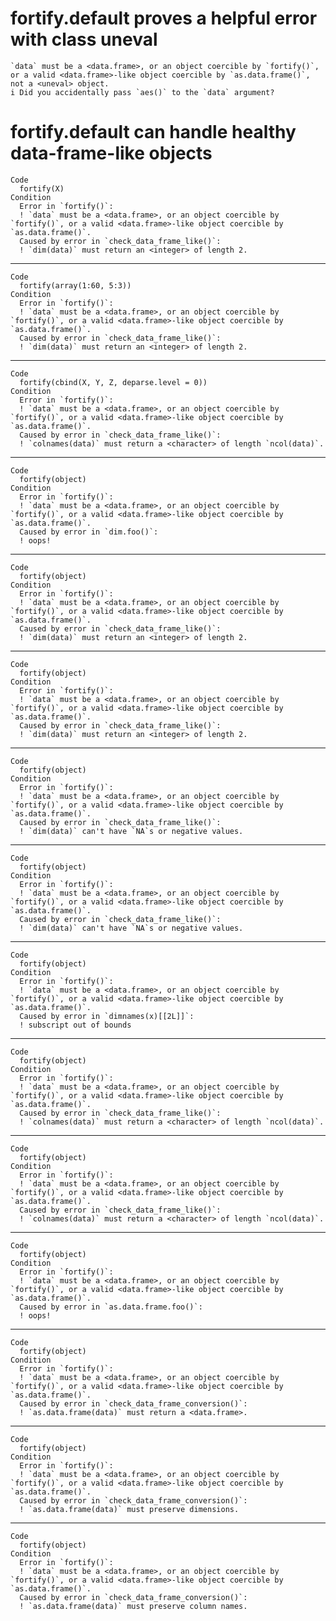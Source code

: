 # fortify.default proves a helpful error with class uneval

    `data` must be a <data.frame>, or an object coercible by `fortify()`, or a valid <data.frame>-like object coercible by `as.data.frame()`, not a <uneval> object.
    i Did you accidentally pass `aes()` to the `data` argument?

# fortify.default can handle healthy data-frame-like objects

    Code
      fortify(X)
    Condition
      Error in `fortify()`:
      ! `data` must be a <data.frame>, or an object coercible by `fortify()`, or a valid <data.frame>-like object coercible by `as.data.frame()`.
      Caused by error in `check_data_frame_like()`:
      ! `dim(data)` must return an <integer> of length 2.

---

    Code
      fortify(array(1:60, 5:3))
    Condition
      Error in `fortify()`:
      ! `data` must be a <data.frame>, or an object coercible by `fortify()`, or a valid <data.frame>-like object coercible by `as.data.frame()`.
      Caused by error in `check_data_frame_like()`:
      ! `dim(data)` must return an <integer> of length 2.

---

    Code
      fortify(cbind(X, Y, Z, deparse.level = 0))
    Condition
      Error in `fortify()`:
      ! `data` must be a <data.frame>, or an object coercible by `fortify()`, or a valid <data.frame>-like object coercible by `as.data.frame()`.
      Caused by error in `check_data_frame_like()`:
      ! `colnames(data)` must return a <character> of length `ncol(data)`.

---

    Code
      fortify(object)
    Condition
      Error in `fortify()`:
      ! `data` must be a <data.frame>, or an object coercible by `fortify()`, or a valid <data.frame>-like object coercible by `as.data.frame()`.
      Caused by error in `dim.foo()`:
      ! oops!

---

    Code
      fortify(object)
    Condition
      Error in `fortify()`:
      ! `data` must be a <data.frame>, or an object coercible by `fortify()`, or a valid <data.frame>-like object coercible by `as.data.frame()`.
      Caused by error in `check_data_frame_like()`:
      ! `dim(data)` must return an <integer> of length 2.

---

    Code
      fortify(object)
    Condition
      Error in `fortify()`:
      ! `data` must be a <data.frame>, or an object coercible by `fortify()`, or a valid <data.frame>-like object coercible by `as.data.frame()`.
      Caused by error in `check_data_frame_like()`:
      ! `dim(data)` must return an <integer> of length 2.

---

    Code
      fortify(object)
    Condition
      Error in `fortify()`:
      ! `data` must be a <data.frame>, or an object coercible by `fortify()`, or a valid <data.frame>-like object coercible by `as.data.frame()`.
      Caused by error in `check_data_frame_like()`:
      ! `dim(data)` can't have `NA`s or negative values.

---

    Code
      fortify(object)
    Condition
      Error in `fortify()`:
      ! `data` must be a <data.frame>, or an object coercible by `fortify()`, or a valid <data.frame>-like object coercible by `as.data.frame()`.
      Caused by error in `check_data_frame_like()`:
      ! `dim(data)` can't have `NA`s or negative values.

---

    Code
      fortify(object)
    Condition
      Error in `fortify()`:
      ! `data` must be a <data.frame>, or an object coercible by `fortify()`, or a valid <data.frame>-like object coercible by `as.data.frame()`.
      Caused by error in `dimnames(x)[[2L]]`:
      ! subscript out of bounds

---

    Code
      fortify(object)
    Condition
      Error in `fortify()`:
      ! `data` must be a <data.frame>, or an object coercible by `fortify()`, or a valid <data.frame>-like object coercible by `as.data.frame()`.
      Caused by error in `check_data_frame_like()`:
      ! `colnames(data)` must return a <character> of length `ncol(data)`.

---

    Code
      fortify(object)
    Condition
      Error in `fortify()`:
      ! `data` must be a <data.frame>, or an object coercible by `fortify()`, or a valid <data.frame>-like object coercible by `as.data.frame()`.
      Caused by error in `check_data_frame_like()`:
      ! `colnames(data)` must return a <character> of length `ncol(data)`.

---

    Code
      fortify(object)
    Condition
      Error in `fortify()`:
      ! `data` must be a <data.frame>, or an object coercible by `fortify()`, or a valid <data.frame>-like object coercible by `as.data.frame()`.
      Caused by error in `as.data.frame.foo()`:
      ! oops!

---

    Code
      fortify(object)
    Condition
      Error in `fortify()`:
      ! `data` must be a <data.frame>, or an object coercible by `fortify()`, or a valid <data.frame>-like object coercible by `as.data.frame()`.
      Caused by error in `check_data_frame_conversion()`:
      ! `as.data.frame(data)` must return a <data.frame>.

---

    Code
      fortify(object)
    Condition
      Error in `fortify()`:
      ! `data` must be a <data.frame>, or an object coercible by `fortify()`, or a valid <data.frame>-like object coercible by `as.data.frame()`.
      Caused by error in `check_data_frame_conversion()`:
      ! `as.data.frame(data)` must preserve dimensions.

---

    Code
      fortify(object)
    Condition
      Error in `fortify()`:
      ! `data` must be a <data.frame>, or an object coercible by `fortify()`, or a valid <data.frame>-like object coercible by `as.data.frame()`.
      Caused by error in `check_data_frame_conversion()`:
      ! `as.data.frame(data)` must preserve column names.

